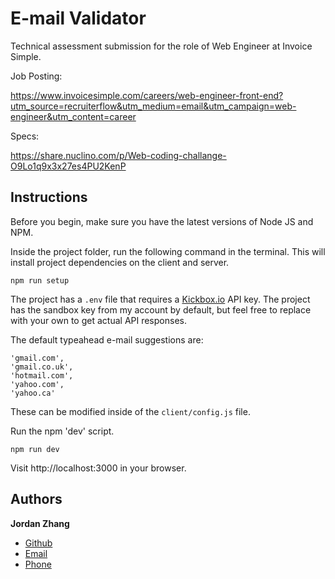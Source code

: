 # E-mail Validator

Technical assessment submission for the role of Web Engineer at Invoice Simple.

Job Posting:

https://www.invoicesimple.com/careers/web-engineer-front-end?utm_source=recruiterflow&utm_medium=email&utm_campaign=web-engineer&utm_content=career

Specs:

https://share.nuclino.com/p/Web-coding-challange-O9Lo1q9x3x27es4PU2KenP

## Instructions

Before you begin, make sure you have the latest versions of Node JS and NPM.

Inside the project folder, run the following command in the terminal. This will install project dependencies on the client and server.

```
npm run setup
```

The project has a `.env` file that requires a [Kickbox.io](http://kickbox.io) API key. The project has the sandbox key from my account by default, but feel free to replace with your own to get actual API responses.

The default typeahead e-mail suggestions are:

```
'gmail.com',
'gmail.co.uk',
'hotmail.com',
'yahoo.com',
'yahoo.ca'
```

These can be modified inside of the `client/config.js` file.

Run the npm 'dev' script.

```
npm run dev
```

Visit http://localhost:3000 in your browser.

## Authors

**Jordan Zhang**

* [Github](https://github.com/jzhang729)
* [Email](mailto:jordanzhang@gmail.com)
* [Phone](tel:15149245123)
